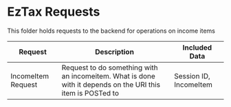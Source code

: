 # EzTax Requests
This folder holds requests to the backend for operations on income items

|Request|Description|Included Data|
|-------|-----------|-------------|
|IncomeItem Request| Request to do something with an incomeitem. What is done with it depends on the URI this item is POSTed to|Session ID, IncomeItem|
